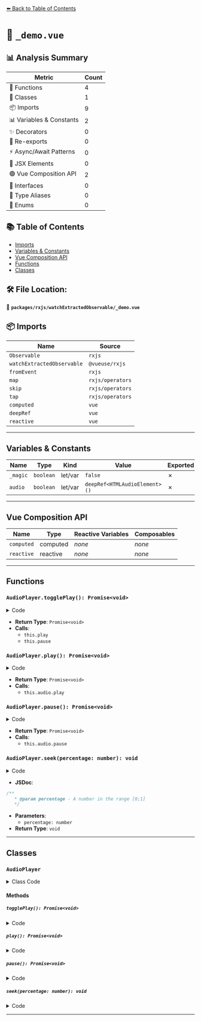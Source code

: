 [⬅️ Back to Table of Contents](../../../index.md)

# 📄 `_demo.vue`

## 📊 Analysis Summary

| Metric | Count |
|--------|-------|
| 🔧 Functions | 4 |
| 🧱 Classes | 1 |
| 📦 Imports | 9 |
| 📊 Variables & Constants | 2 |
| ✨ Decorators | 0 |
| 🔄 Re-exports | 0 |
| ⚡ Async/Await Patterns | 0 |
| 💠 JSX Elements | 0 |
| 🟢 Vue Composition API | 2 |
| 📐 Interfaces | 0 |
| 📑 Type Aliases | 0 |
| 🎯 Enums | 0 |

## 📚 Table of Contents

- [Imports](#imports)
- [Variables & Constants](#variables-constants)
- [Vue Composition API](#vue-composition-api)
- [Functions](#functions)
- [Classes](#classes)

## 🛠️ File Location:
📂 **`packages/rxjs/watchExtractedObservable/_demo.vue`**

## 📦 Imports

| Name | Source |
|------|--------|
| `Observable` | `rxjs` |
| `watchExtractedObservable` | `@vueuse/rxjs` |
| `fromEvent` | `rxjs` |
| `map` | `rxjs/operators` |
| `skip` | `rxjs/operators` |
| `tap` | `rxjs/operators` |
| `computed` | `vue` |
| `deepRef` | `vue` |
| `reactive` | `vue` |


---

## Variables & Constants

| Name | Type | Kind | Value | Exported |
|------|------|------|-------|----------|
| `_magic` | `boolean` | let/var | `false` | ✗ |
| `audio` | `boolean` | let/var | `deepRef<HTMLAudioElement>()` | ✗ |


---

## Vue Composition API

| Name | Type | Reactive Variables | Composables |
|------|------|-------------------|-------------|
| `computed` | computed | *none* | *none* |
| `reactive` | reactive | *none* | *none* |


---

## Functions

### `AudioPlayer.togglePlay(): Promise<void>`

<details><summary>Code</summary>

```ts
async togglePlay() {
    if (this.audio.paused)
      return this.play()
    else
      return this.pause()
  }
```
</details>

- **Return Type**: `Promise<void>`
- **Calls**:
  - `this.play`
  - `this.pause`
### `AudioPlayer.play(): Promise<void>`

<details><summary>Code</summary>

```ts
async play(): Promise<void> {
    if (!this.audio.paused)
      return

    return this.audio.play()
  }
```
</details>

- **Return Type**: `Promise<void>`
- **Calls**:
  - `this.audio.play`
### `AudioPlayer.pause(): Promise<void>`

<details><summary>Code</summary>

```ts
async pause(): Promise<void> {
    if (this.audio.paused)
      return

    return this.audio.pause()
  }
```
</details>

- **Return Type**: `Promise<void>`
- **Calls**:
  - `this.audio.pause`
### `AudioPlayer.seek(percentage: number): void`

<details><summary>Code</summary>

```ts
seek(percentage: number) {
    this.audio.currentTime = percentage * this.audio.duration
  }
```
</details>

- **JSDoc**:
```ts
/**
   * @param percentage - A number in the range [0;1]
   */
```

- **Parameters**:
  - `percentage: number`
- **Return Type**: `void`

---

## Classes

### `AudioPlayer`

<details><summary>Class Code</summary>

```ts
class AudioPlayer {
  public readonly reachEnd$: Observable<unknown>

  /**
   * Player progress as a number within [0;1]
   */
  public readonly progress$: Observable<number>

  constructor(
    public readonly audio: HTMLAudioElement,
  ) {
    let _magic = false
    this.reachEnd$ = fromEvent(this.audio, 'ended')
      .pipe(
        tap(() => {
          _magic = !_magic
        }),
        map(() => _magic),
      )

    this.progress$ = fromEvent(this.audio, 'timeupdate')
      .pipe(
        skip(1),
        map(() => this.audio.currentTime / this.audio.duration),
      )
  }

  async togglePlay() {
    if (this.audio.paused)
      return this.play()
    else
      return this.pause()
  }

  async play(): Promise<void> {
    if (!this.audio.paused)
      return

    return this.audio.play()
  }

  async pause(): Promise<void> {
    if (this.audio.paused)
      return

    return this.audio.pause()
  }

  /**
   * @param percentage - A number in the range [0;1]
   */
  seek(percentage: number) {
    this.audio.currentTime = percentage * this.audio.duration
  }
}
```
</details>

#### Methods

##### `togglePlay(): Promise<void>`

<details><summary>Code</summary>

```ts
async togglePlay() {
    if (this.audio.paused)
      return this.play()
    else
      return this.pause()
  }
```
</details>

##### `play(): Promise<void>`

<details><summary>Code</summary>

```ts
async play(): Promise<void> {
    if (!this.audio.paused)
      return

    return this.audio.play()
  }
```
</details>

##### `pause(): Promise<void>`

<details><summary>Code</summary>

```ts
async pause(): Promise<void> {
    if (this.audio.paused)
      return

    return this.audio.pause()
  }
```
</details>

##### `seek(percentage: number): void`

<details><summary>Code</summary>

```ts
seek(percentage: number) {
    this.audio.currentTime = percentage * this.audio.duration
  }
```
</details>


---